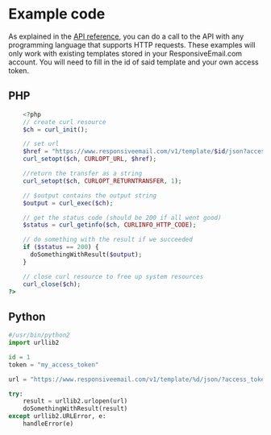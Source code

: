 # Example code

As explained in the [API reference](copernica-docs:ResponsiveEmail/api/introduction), you can do a call to the API with any programming language that supports HTTP requests. These examples will only work with existing templates stored in your ResponsiveEmail.com account. You will need to fill in the id of said template and your own access token.



## PHP


```php
    <?php
    // create curl resource
    $ch = curl_init();

    // set url
    $href = "https://www.responsiveemail.com/v1/template/$id/json?access_token=$token";
    curl_setopt($ch, CURLOPT_URL, $href);

    //return the transfer as a string
    curl_setopt($ch, CURLOPT_RETURNTRANSFER, 1);

    // $output contains the output string
    $output = curl_exec($ch);

    // get the status code (should be 200 if all went good)
    $status = curl_getinfo($ch, CURLINFO_HTTP_CODE);

    // do something with the result if we succeeded
    if ($status == 200) {
      doSomethingWithResult($output);
    }

    // close curl resource to free up system resources
    curl_close($ch);
?>
```

## Python

```python
#/usr/bin/python2
import urllib2

id = 1
token = "my_access_token"

url = "https://www.responsiveemail.com/v1/template/%d/json/?access_token=%s" % (id, token)

try:
    result = urllib2.urlopen(url)
    doSomethingWithResult(result)
except urllib2.URLError, e:
    handleError(e)
```
